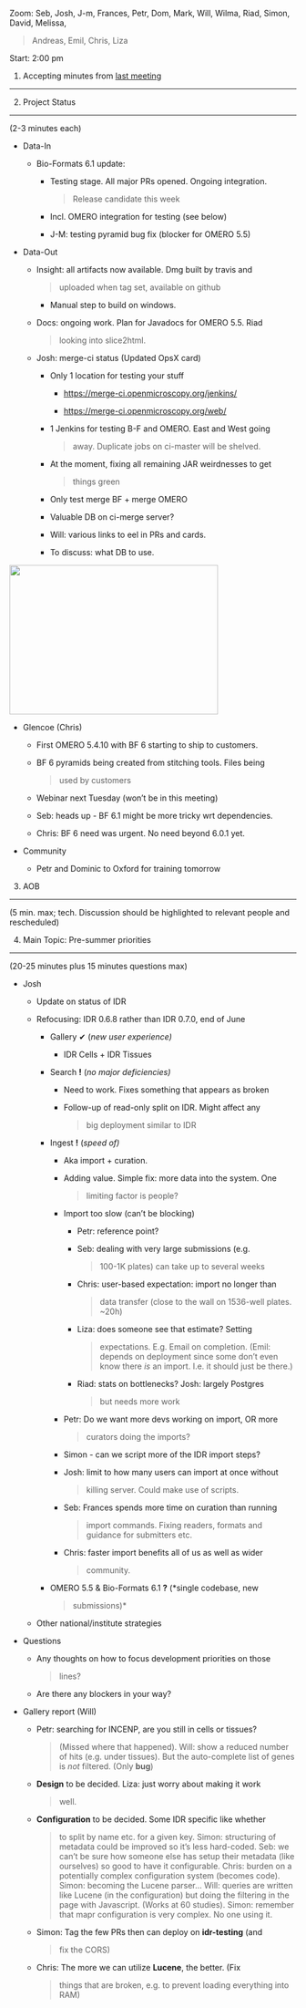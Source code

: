 Zoom: Seb, Josh, J-m, Frances, Petr, Dom, Mark, Will, Wilma, Riad,
Simon, David, Melissa,

> Andreas, Emil, Chris, Liza

Start: 2:00 pm

1. Accepting minutes from [<u>last meeting</u>](https://docs.google.com/document/d/1-nAi33GaEswtSWpNIROxOcqZ2OSewSpQ7vJTJIR-2No/edit#heading=h.33u25cyvk5w9)
------------------------------------------------------------------------------------------------------------------------------------------------------------

2. Project Status
-----------------

(2-3 minutes each)

-   Data-In

    -   Bio-Formats 6.1 update:

        -   Testing stage. All major PRs opened. Ongoing integration.
            > Release candidate this week

        -   Incl. OMERO integration for testing (see below)

        -   J-M: testing pyramid bug fix (blocker for OMERO 5.5)

-   Data-Out

    -   Insight: all artifacts now available. Dmg built by travis and
        > uploaded when tag set, available on github

        -   Manual step to build on windows.

    -   Docs: ongoing work. Plan for Javadocs for OMERO 5.5. Riad
        > looking into slice2html.

    -   Josh: merge-ci status (Updated OpsX card)

        -   Only 1 location for testing your stuff

            -   [<u>https://merge-ci.openmicroscopy.org/jenkins/</u>](https://merge-ci.openmicroscopy.org/jenkins/)

            -   [<u>https://merge-ci.openmicroscopy.org/web/</u>](https://merge-ci.openmicroscopy.org/web/)

        -   1 Jenkins for testing B-F and OMERO. East and West going
            > away. Duplicate jobs on ci-master will be shelved.

        -   At the moment, fixing all remaining JAR weirdnesses to get
            > things green

        -   Only test merge BF + merge OMERO

        -   Valuable DB on ci-merge server?

        -   Will: various links to eel in PRs and cards.

        -   To discuss: what DB to use.

[<img src="/tmp/tuesday-meetings/images/media/image1.png" style="width:3.81579in;height:2.72396in" />](https://merge-ci.openmicroscopy.org/jenkins/job/Trigger/)

-   Glencoe (Chris)

    -   First OMERO 5.4.10 with BF 6 starting to ship to customers.

    -   BF 6 pyramids being created from stitching tools. Files being
        > used by customers

    -   Webinar next Tuesday (won’t be in this meeting)

    -   Seb: heads up - BF 6.1 might be more tricky wrt dependencies.

    -   Chris: BF 6 need was urgent. No need beyond 6.0.1 yet.

-   Community

    -   Petr and Dominic to Oxford for training tomorrow

3. AOB
------

(5 min. max; tech. Discussion should be highlighted to relevant people
and rescheduled)

4. Main Topic: Pre-summer priorities
------------------------------------

(20-25 minutes plus 15 minutes questions max)

-   Josh

    -   Update on status of IDR

    -   Refocusing: IDR 0.6.8 rather than IDR 0.7.0, end of June

        -   Gallery ✔ (*new user experience)*

            -   IDR Cells + IDR Tissues

        -   Search **!** (*no major deficiencies)*

            -   Need to work. Fixes something that appears as broken

            -   Follow-up of read-only split on IDR. Might affect any
                > big deployment similar to IDR

        -   Ingest **!** (*speed of)*

            -   Aka import + curation.

            -   Adding value. Simple fix: more data into the system. One
                > limiting factor is people?

            -   Import too slow (can’t be blocking)

                -   Petr: reference point?

                -   Seb: dealing with very large submissions (e.g.
                    > 100-1K plates) can take up to several weeks

                -   Chris: user-based expectation: import no longer than
                    > data transfer (close to the wall on 1536-well
                    > plates. \~20h)

                -   Liza: does someone see that estimate? Setting
                    > expectations. E.g. Email on completion. (Emil:
                    > depends on deployment since some don’t even know
                    > there *is* an import. I.e. it should just be
                    > there.)

                -   Riad: stats on bottlenecks? Josh: largely Postgres
                    > but needs more work

            -   Petr: Do we want more devs working on import, OR more
                > curators doing the imports?

            -   Simon - can we script more of the IDR import steps?

            -   Josh: limit to how many users can import at once without
                > killing server. Could make use of scripts.

            -   Seb: Frances spends more time on curation than running
                > import commands. Fixing readers, formats and guidance
                > for submitters etc.

            -   Chris: faster import benefits all of us as well as wider
                > community.

        -   OMERO 5.5 & Bio-Formats 6.1 **?** (*single codebase, new
            > submissions)*

    -   Other national/institute strategies

-   Questions

    -   Any thoughts on how to focus development priorities on those
        > lines?

    -   Are there any blockers in your way?

-   Gallery report (Will)

    -   Petr: searching for INCENP, are you still in cells or tissues?
        > (Missed where that happened). Will: show a reduced number of
        > hits (e.g. under tissues). But the auto-complete list of genes
        > is *not* filtered. (Only **bug**)

    -   **Design** to be decided. Liza: just worry about making it work
        > well.

    -   **Configuration** to be decided. Some IDR specific like whether
        > to split by name etc. for a given key. Simon: structuring of
        > metadata could be improved so it’s less hard-coded. Seb: we
        > can’t be sure how someone else has setup their metadata (like
        > ourselves) so good to have it configurable. Chris: burden on a
        > potentially complex configuration system (becomes code).
        > Simon: becoming the Lucene parser… Will: queries are written
        > like Lucene (in the configuration) but doing the filtering in
        > the page with Javascript. (Works at 60 studies). Simon:
        > remember that mapr configuration is very complex. No one using
        > it.

    -   Simon: Tag the few PRs then can deploy on **idr-testing** (and
        > fix the CORS)

    -   Chris: The more we can utilize **Lucene**, the better. (Fix
        > things that are broken, e.g. to prevent loading everything
        > into RAM)
